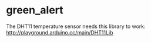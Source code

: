 # green_alert

The DHT11 temperature sensor needs this library to work: http://playground.arduino.cc/main/DHT11Lib
